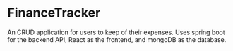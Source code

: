 # FinanceTracker
An CRUD application for users to keep of their expenses.  Uses spring boot for the backend API, React as the frontend, and mongoDB as the database.
